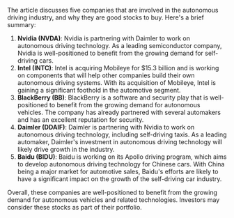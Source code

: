 The article discusses five companies that are involved in the autonomous driving industry, and why they are good stocks to buy. Here's a brief summary:

1. **Nvidia (NVDA)**: Nvidia is partnering with Daimler to work on autonomous driving technology. As a leading semiconductor company, Nvidia is well-positioned to benefit from the growing demand for self-driving cars.
2. **Intel (INTC)**: Intel is acquiring Mobileye for $15.3 billion and is working on components that will help other companies build their own autonomous driving systems. With its acquisition of Mobileye, Intel is gaining a significant foothold in the automotive segment.
3. **BlackBerry (BB)**: BlackBerry is a software and security play that is well-positioned to benefit from the growing demand for autonomous vehicles. The company has already partnered with several automakers and has an excellent reputation for security.
4. **Daimler (DDAIF)**: Daimler is partnering with Nvidia to work on autonomous driving technology, including self-driving taxis. As a leading automaker, Daimler's investment in autonomous driving technology will likely drive growth in the industry.
5. **Baidu (BIDU)**: Baidu is working on its Apollo driving program, which aims to develop autonomous driving technology for Chinese cars. With China being a major market for automotive sales, Baidu's efforts are likely to have a significant impact on the growth of the self-driving car industry.

Overall, these companies are well-positioned to benefit from the growing demand for autonomous vehicles and related technologies. Investors may consider these stocks as part of their portfolio.
